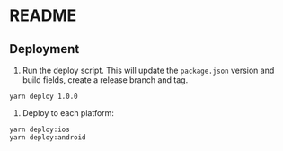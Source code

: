 # README

## Deployment

1. Run the deploy script. This will update the `package.json` version and build fields, create a release branch and tag.

```
yarn deploy 1.0.0
```

1. Deploy to each platform:

```
yarn deploy:ios
yarn deploy:android
```
